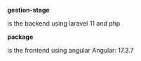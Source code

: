 **gestion-stage**

is the backend using laravel 11 and php 

**package**

is the frontend using angular Angular: 17.3.7
